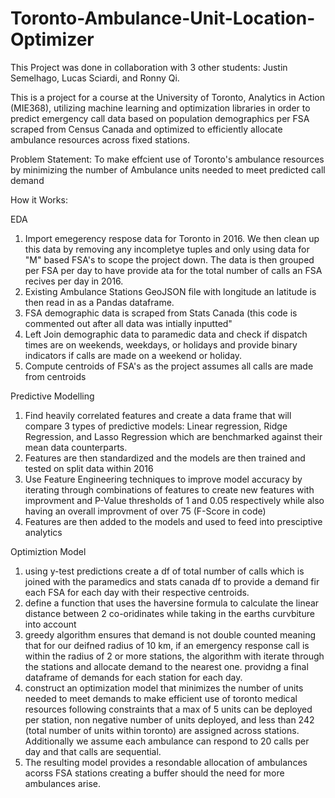 # Toronto-Ambulance-Unit-Location-Optimizer

This Project was done in collaboration with 3 other students: Justin Semelhago, Lucas Sciardi, and Ronny Qi.

This is a project for a course at the University of Toronto, Analytics in Action (MIE368), utilizing machine learning and optimization libraries in order to predict emergency call data based on population demographics per FSA scraped from Census Canada and optimized to efficiently allocate ambulance resources across fixed stations.

Problem Statement: To make effcient use of Toronto's ambulance resources by minimizing the number of Ambulance units needed to meet predicted call demand

How it Works:

EDA
1) Import emegerency respose data for Toronto in 2016. We then clean up this data by removing any incompletye tuples and only using data for "M" based FSA's to scope the project down. The data is then grouped per FSA per day to have provide ata for the total number of calls an FSA recives per day in 2016. 
2) Existing Ambulance Stations GeoJSON file with longitude an latitude is then read in as a Pandas dataframe.
3) FSA demographic data is scraped from Stats Canada (this code is commented out after all data was intially inputted"
4) Left Join demographic data to paramedic data and check if dispatch times are on weekends, weekdays, or holidays and provide binary indicators if calls are made on a weekend or holiday.
5) Compute centroids of FSA's as the project assumes all calls are made from centroids

Predictive Modelling
1) Find heavily correlated features and create a data frame that will compare 3 types of predictive models: Linear regression, Ridge Regression, and Lasso Regression which are benchmarked against their mean data counterparts. 
2) Features are then standardized and the models are then trained and tested on split data within 2016
3) Use Feature Engineering techniques to improve model accuracy by iterating through combinations of features to create new features with improvment and P-Value thresholds of 1 and 0.05 respectively while also having an overall improvment of over 75 (F-Score in code)
4) Features are then added to the models and used to feed into presciptive analytics 

Optimiztion Model
1) using y-test predictions create a df of total number of calls which is joined with the paramedics and stats canada df to provide a demand fir each FSA for each day with their respective centroids. 
2) define a function that uses the haversine formula to calculate the linear distance between 2 co-oridinates while taking in the earths curvbiture into account
3) greedy algorithm ensures that demand is not double counted meaning that for our deifned radius of 10 km, if an emergency response call is within the radius of 2 or more stations, the algorithm with iterate through the stations and allocate demand to the nearest one. providng a final dataframe of demands for each station for each day.
4) construct an optimization model that minimizes the number of units needed to meet demands to make efficient use of toronto medical resources following constraints that a max of 5 units can be deployed per station, non negative number of units deployed, and less than 242 (total number of units within toronto) are assigned across stations. Additionally we assume each ambulance can respond to 20 calls per day and that calls are sequential. 
5) The resulting model provides a resondable allocation of ambulances acorss FSA stations creating a buffer should the need for more ambulances arise. 



